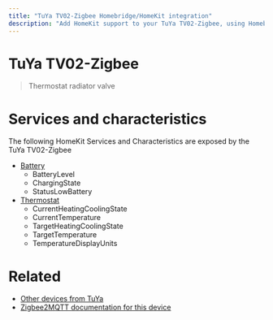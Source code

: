 ```yaml
---
title: "TuYa TV02-Zigbee Homebridge/HomeKit integration"
description: "Add HomeKit support to your TuYa TV02-Zigbee, using Homebridge, Zigbee2MQTT and homebridge-z2m."
---
```

<!---
This file has been GENERATED using src/docgen/docgen.ts
DO NOT EDIT THIS FILE MANUALLY!
-->
# TuYa TV02-Zigbee
> Thermostat radiator valve


# Services and characteristics
The following HomeKit Services and Characteristics are exposed by
the TuYa TV02-Zigbee

* [Battery](../../battery.md)
  * BatteryLevel
  * ChargingState
  * StatusLowBattery
* [Thermostat](../../climate.md)
  * CurrentHeatingCoolingState
  * CurrentTemperature
  * TargetHeatingCoolingState
  * TargetTemperature
  * TemperatureDisplayUnits


# Related
* [Other devices from TuYa](../index.md#tuya)
* [Zigbee2MQTT documentation for this device](https://www.zigbee2mqtt.io/devices/TV02-Zigbee.html)